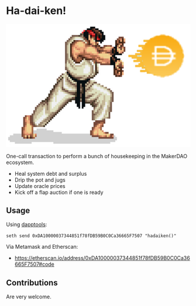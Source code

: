 # Ha-dai-ken!

![Hadaiken](hadaiken.png)

One-call transaction to perform a bunch of housekeeping in the MakerDAO ecosystem.

  * Heal system debt and surplus
  * Drip the pot and jugs
  * Update oracle prices
  * Kick off a flap auction if one is ready

## Usage

Using [dapptools](https://dapp.tools/):

```
seth send 0xDA10000037344851f78fDB59B0C0Ca36665F7507 "hadaiken()"
```

Via Metamask and Etherscan:

  * https://etherscan.io/address/0xDA10000037344851f78fDB59B0C0Ca36665F7507#code

## Contributions

Are very welcome.
